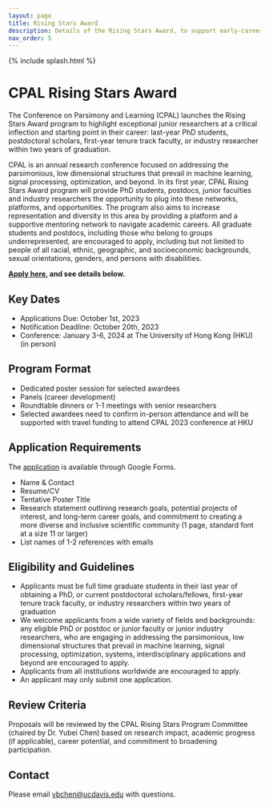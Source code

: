 ```yaml
---
layout: page
title: Rising Stars Award
description: Details of the Rising Stars Award, to support early-career researchers
nav_order: 5
---
```


{% include splash.html %}

# CPAL Rising Stars Award

The Conference on Parsimony and Learning (CPAL) launches the Rising Stars Award
program to highlight exceptional junior researchers at a critical inflection
and starting point in their career: last-year PhD students, postdoctoral
scholars, first-year tenure track faculty, or industry researcher within two
years of graduation.

CPAL is an annual research conference focused on addressing the parsimonious,
low dimensional structures that prevail in machine learning, signal processing,
optimization, and beyond. In its first year, CPAL Rising Stars Award program
will provide PhD students, postdocs, junior faculties and industry researchers
the opportunity to plug into these networks, platforms, and opportunities. The
program also aims to increase representation and diversity in this area by
providing a platform and a supportive mentoring network to navigate academic
careers. All graduate students and postdocs, including those who belong to
groups underrepresented, are encouraged to apply, including but not limited to
people of all racial, ethnic, geographic, and
socioeconomic backgrounds, sexual orientations, genders, and persons with disabilities.

**[Apply here](https://forms.gle/HthuciykcyMneECo8), and see details below.**

## Key Dates

- Applications Due: October 1st, 2023
- Notification Deadline: October 20th, 2023
- Conference: January 3-6, 2024 at The University of Hong Kong (HKU) (in person)

## Program Format

- Dedicated poster session for selected awardees
- Panels (career development)
- Roundtable dinners or 1-1 meetings with senior researchers
- Selected awardees need to confirm in-person attendance and will be supported
  with travel funding to attend CPAL 2023 conference at HKU

## Application Requirements

The [application](https://forms.gle/HthuciykcyMneECo8) is available through Google Forms.
- Name & Contact 
- Resume/CV
- Tentative Poster Title
- Research statement outlining research goals, potential projects of interest,
  and long-term career goals, and commitment to creating a more diverse and
  inclusive scientific community (1 page, standard font at a size 11 or larger)
- List names of 1-2 references with emails

## Eligibility and Guidelines

- Applicants must be full time graduate students in their last year of
  obtaining a PhD, or current postdoctoral scholars/fellows, first-year tenure
  track faculty, or industry researchers within two years of graduation
- We welcome applicants from a wide variety of fields and backgrounds: any
  eligible PhD or postdoc or junior faculty or junior industry researchers, who
  are engaging in addressing the parsimonious, low dimensional structures that
  prevail in machine learning, signal processing, optimization, systems,
  interdisciplinary applications and beyond are encouraged to apply.
- Applicants from all institutions worldwide are encouraged to apply.
- An applicant may only submit one application.

## Review Criteria

Proposals will be reviewed by the CPAL Rising Stars Program Committee (chaired
by Dr. Yubei Chen) based on research impact, academic progress (if applicable),
career potential, and commitment to broadening participation.

## Contact

Please email [ybchen@ucdavis.edu](mailto:ybchen@ucdavis.edu) with questions.
